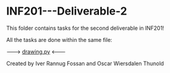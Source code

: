 # INF201---Deliverable-2

This folder contains tasks for the second deliverable in INF201!

All the tasks are done within the same file:

---> [drawing.py](Deliverable2/drawing-py) <---


Created by Iver Rannug Fossan and Oscar Wiersdalen Thunold
